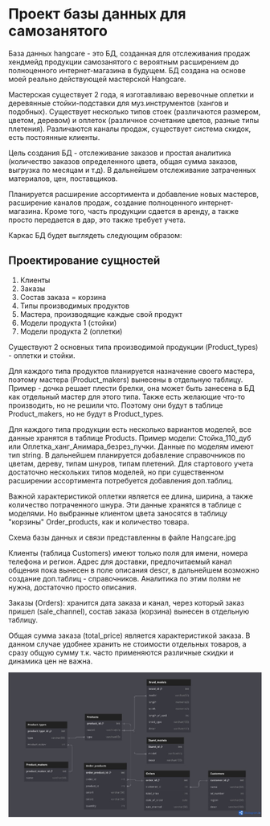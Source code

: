 # Проект базы данных для самозанятого

База данных hangcare - это БД, созданная для отслеживания продаж хендмейд продукции самозанятого с вероятным расширением до полноценного интернет-магазина в будущем.  БД создана на основе моей реально действующей мастерской Hangcare. 

Мастерская существует 2 года, я изготавливаю веревочные оплетки и деревянные стойки-подставки для муз.инструментов (хангов и подобных). Существует несколько типов стоек (различаются размером, цветом, деревом) и оплеток (различное сочетание цветов, разные типы плетения). Различаются каналы продаж, существует система скидок, есть постоянные клиенты. 

Цель создания БД - отслеживание заказов и простая аналитика (количество заказов определенного цвета, общая сумма заказов, выгрузка по месяцам и т.д). В дальнейшем отслеживание затраченных материалов, цен, поставщиков. 

Планируется расширение ассортимента и добавление новых мастеров, расширение каналов продаж, создание полноценного интернет-магазина.   Кроме того, часть продукции сдается в аренду, а также просто передается в дар, это также требует учета. 

Каркас БД будет выглядеть следующим образом:

## Проектирование сущностей
1. Клиенты 
2. Заказы
3. Состав заказа = корзина
4. Типы производимых продуктов
5. Мастера, производящие каждые свой продукт
6. Модели продукта 1 (стойки)
7. Модели продукта 2 (оплетки)

Существуют 2 основных типа производимой продукции (Product_types) - оплетки и стойки.  

 Для каждого типа продуктов планируется назначение своего мастера, поэтому мастера (Product_makers) вынесены в отдельную таблицу.  Пример - дочка решает плести брелки, она может быть занесена в БД как отдельный мастер для этого типа. Также есть желающие что-то производить, но не решили что. Поэтому они будут в таблице Product_makers, но не будут в Product_types. 

Для каждого типа продукции есть несколько вариантов моделей, все данные хранятся в таблице Products.  Пример модели: Стойка_110_дуб или Оплетка_ханг_Анимара_безрез_пучки.  Данные по моделям имеют тип string. В дальнейшем планируется добавление справочников по цветам, дереву, типам шнуров, типам плетений. Для стартового учета достаточно нескольких типов моделей, но при существенном расширении ассортимента потребуется добавления доп.таблиц.  

Важной характеристикой оплетки является ее длина, ширина, а также количество потраченного шнура. Эти данные хранятся в таблице с моделями.  Но выбранные клиентом цвета заносятся в таблицу "корзины" Order_products, как и количество товара. 

Схема базы данных и связи представленны в файле Hangcare.jpg

Клиенты (таблица Customers) имеют только поля для имени, номера телефона и регион. Адрес для доставки, предпочитаемый канал общения пока вынесен в поле описания descr, в дальнейшем возможно создание доп.таблиц - справочников. Аналитика по этим полям не нужна, достаточно просто описания. 

Заказы (Orders):  хранится дата заказа и канал, через который заказ пришел (sale_channel), состав заказа (корзина) вынесен в отдельную таблицу.  

Общая сумма заказа (total_price) является характеристикой заказа. В данном случае удобнее хранить не стоимости отдельных товаров, а сразу общую сумму т.к. часто применяются различные скидки и динамика цен не важна. 


![Схема базы данных](https://github.com/FadinaElena/HangcareDB/blob/main/Hangcare.jpg)


